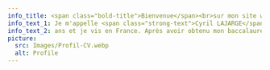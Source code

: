 ```yaml
---
info_title: <span class="bold-title">Bienvenue</span><br>sur mon site web personnel!
info_text_1: Je m'appelle <span class="strong-text">Cyril LAJARGE</span>, j'ai
info_text_2: ans et je vis en France. Après avoir obtenu mon baccalauréat à l'Ecole Européenne de Strasbourg, j'ai poursuivi mes études dans un cursus intensif de 5 ans en <span class="strong-text">informatique</span> avec une spécialisation en <span class="strong-text">image et 3D</span> à l'Université de Strasbourg.<br>En parallèle de mes études, mes centres d'intérêts sont le <span class="strong-text">voyage</span> ainsi que la <span class="strong-text">photographie</span> et <span class="strong-text">les nouvelles technologies</span>. Pendant mon temps libre, j'aime aussi <span class="strong-text">cuisiner</span>.
picture:
  src: Images/Profil-CV.webp
  alt: Profile
---
```

